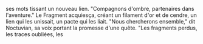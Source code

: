 ses mots tissant un nouveau lien. "Compagnons d'ombre, partenaires dans l'aventure." Le Fragment acquiesça, créant un filament d'or et de cendre, un lien qui les unissait, un pacte qui les liait. "Nous chercherons ensemble," dit Noctuvian, sa voix portant la promesse d'une quête. "Les fragments perdus, les traces oubliées, les
